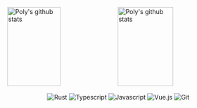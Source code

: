 <img src="https://github-readme-stats.vercel.app/api?username=PolyMeilex&show_icons=true" alt="Poly's github stats" title="Poly's github stats" width="49%" height="180px"></img>
<img src="https://github-readme-stats.vercel.app/api/top-langs/?username=polymeilex&layout=compact" alt="Poly's github stats" title="Poly's github stats" width="50%" height="180px"></img>

<div align="center">
  <img src="https://img.shields.io/badge/-Rust-orange?style=flat-square&logo=rust" alt="Rust"></img>
  <img src="https://img.shields.io/badge/-TypeScript-blue?style=flat-square&logo=typescript&logoColor=white" alt="Typescript"></img>
  <img src="https://img.shields.io/badge/-JavaScript-black?style=flat-square&logo=javascript" alt="Javascript"></img>
  <img src="https://img.shields.io/badge/-Vue.js-%232c3e50?style=flat-square&logo=Vue.js" alt="Vue.js"></img>
  <img src="https://img.shields.io/badge/-Git-%23F05032?style=flat-square&logo=git&logoColor=%23ffffff" alt="Git"></img>
</div>
